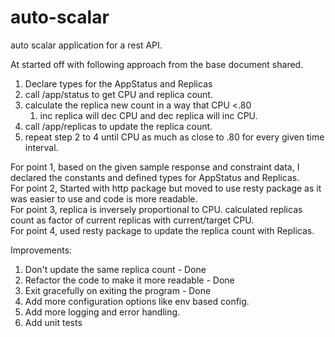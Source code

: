 # auto-scalar
auto scalar application for a rest API. 

At started off with following approach from the base document shared. 

1. Declare types for the AppStatus and Replicas
2. call /app/status to get CPU and replica count.
3. calculate the replica new count in a way that CPU <.80
   1. inc replica will dec CPU and dec replica will inc CPU.
4. call /app/replicas to update the replica count.
5. repeat step 2 to 4 until CPU as much as close to .80 for every given time interval.


For point 1, based on the given sample response and constraint data, I declared the constants and defined types for AppStatus and Replicas. </br> 
For point 2, Started with http package but moved to use resty package as it was easier to use and code is more readable. </br>
For point 3, replica is inversely proportional to CPU. calculated replicas count as factor of current replicas with current/target CPU. </br>
For point 4, used resty package to update the replica count with Replicas. </br>

Improvements:
   1. Don't update the same replica count - Done
   2. Refactor the code to make it more readable - Done
   3. Exit gracefully on exiting the program - Done
   4. Add more configuration options like env based config.
   5. Add more logging and error handling.
   6. Add unit tests 